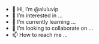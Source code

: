 - 👋 Hi, I’m @aluluvip
- 👀 I’m interested in ...
- 🌱 I’m currently learning ...
- 💞️ I’m looking to collaborate on ...
- 📫 How to reach me ...

<!---
aluluvip/aluluvip is a ✨ special ✨ repository because its `README.md` (this file) appears on your GitHub profile.
You can click the Preview link to take a look at your changes.
--->

